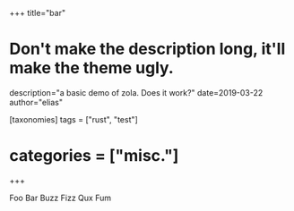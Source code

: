 +++
title="bar"
# Don't make the description long, it'll make the theme ugly.
description="a basic demo of zola. Does it work?"
date=2019-03-22
author="elias"

[taxonomies]
tags = ["rust", "test"]
# categories = ["misc."]
+++


Foo Bar Buzz Fizz Qux Fum
